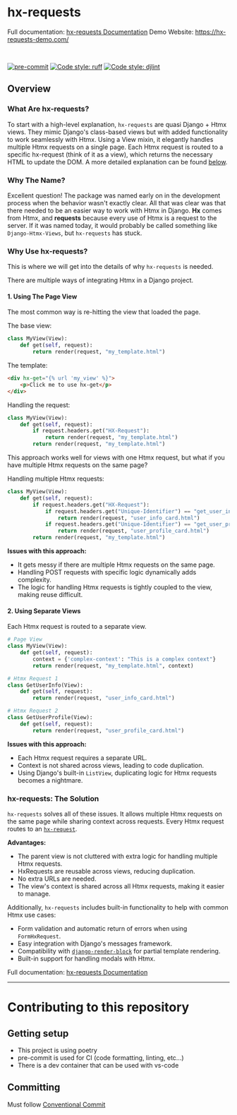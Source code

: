 # hx-requests

Full documentation: [hx-requests Documentation](https://hx-requests.readthedocs.io/en/latest/#)
Demo Website: https://hx-requests-demo.com/

<br>

[![pre-commit](https://img.shields.io/badge/pre--commit-enabled-brightgreen?logo=pre-commit)](https://github.com/pre-commit/pre-commit)
[![Code style: ruff](https://img.shields.io/badge/code%20style-ruff-blue.svg)](https://docs.astral.sh/ruff/formatter/)
[![Code style: djlint](https://img.shields.io/badge/html%20style-djlint-blue.svg)](https://www.djlint.com)

## Overview

### What Are hx-requests?

To start with a high-level explanation, `hx-requests` are quasi Django + Htmx views.
They mimic Django's class-based views but with added functionality to work seamlessly with Htmx. Using a View mixin, it elegantly handles multiple Htmx requests on a single page. Each Htmx request is routed to a specific hx-request (think of it as a view), which returns the necessary HTML to update the DOM. A more detailed explanation can be found [below](#why-use-hx-requests).

### Why The Name?

Excellent question! The package was named early on in the development process when the behavior wasn't exactly clear.
All that was clear was that there needed to be an easier way to work with Htmx in Django.
**Hx** comes from Htmx, and **requests** because every use of Htmx is a request to the server.
If it was named today, it would probably be called something like `Django-Htmx-Views`, but `hx-requests` has stuck.

### Why Use hx-requests?

This is where we will get into the details of why `hx-requests` is needed.

There are multiple ways of integrating Htmx in a Django project.

#### 1. Using The Page View

The most common way is re-hitting the view that loaded the page.

The base view:

```python
class MyView(View):
    def get(self, request):
        return render(request, "my_template.html")
```

The template:

```html
<div hx-get="{% url 'my_view' %}">
    <p>Click me to use hx-get</p>
</div>
```

Handling the request:

```python
class MyView(View):
    def get(self, request):
        if request.headers.get("HX-Request"):
            return render(request, "my_template.html")
        return render(request, "my_template.html")
```

This approach works well for views with one Htmx request, but what if you have multiple Htmx requests on the same page?

Handling multiple Htmx requests:

```python
class MyView(View):
    def get(self, request):
        if request.headers.get("HX-Request"):
            if request.headers.get("Unique-Identifier") == "get_user_info":
                return render(request, "user_info_card.html")
            if request.headers.get("Unique-Identifier") == "get_user_profile":
                return render(request, "user_profile_card.html")
        return render(request, "my_template.html")
```

**Issues with this approach:**

- It gets messy if there are multiple Htmx requests on the same page.
- Handling POST requests with specific logic dynamically adds complexity.
- The logic for handling Htmx requests is tightly coupled to the view, making reuse difficult.

#### 2. Using Separate Views

Each Htmx request is routed to a separate view.

```python
# Page View
class MyView(View):
    def get(self, request):
        context = {'complex-context': "This is a complex context"}
        return render(request, "my_template.html", context)

# Htmx Request 1
class GetUserInfo(View):
    def get(self, request):
        return render(request, "user_info_card.html")

# Htmx Request 2
class GetUserProfile(View):
    def get(self, request):
        return render(request, "user_profile_card.html")
```

**Issues with this approach:**

- Each Htmx request requires a separate URL.
- Context is not shared across views, leading to code duplication.
- Using Django's built-in `ListView`, duplicating logic for Htmx requests becomes a nightmare.

### hx-requests: The Solution

`hx-requests` solves all of these issues. It allows multiple Htmx requests on the same page while sharing context across requests. Every Htmx request routes to an [`hx-request`](#what-are-hx-requests).

**Advantages:**

- The parent view is not cluttered with extra logic for handling multiple Htmx requests.
- HxRequests are reusable across views, reducing duplication.
- No extra URLs are needed.
- The view's context is shared across all Htmx requests, making it easier to manage.

Additionally, `hx-requests` includes built-in functionality to help with common Htmx use cases:

- Form validation and automatic return of errors when using `FormHxRequest`.
- Easy integration with Django's messages framework.
- Compatibility with [`django-render-block`](https://github.com/clokep/django-render-block) for partial template rendering.
- Built-in support for handling modals with Htmx.

Full documentation: [hx-requests Documentation](https://hx-requests.readthedocs.io/en/latest/#)

---

# Contributing to this repository

## Getting setup

- This project is using poetry
- pre-commit is used for CI (code formatting, linting, etc...)
- There is a dev container that can be used with vs-code

## Committing

Must follow [Conventional Commit](https://www.conventionalcommits.org/en/v1.0.0/)
